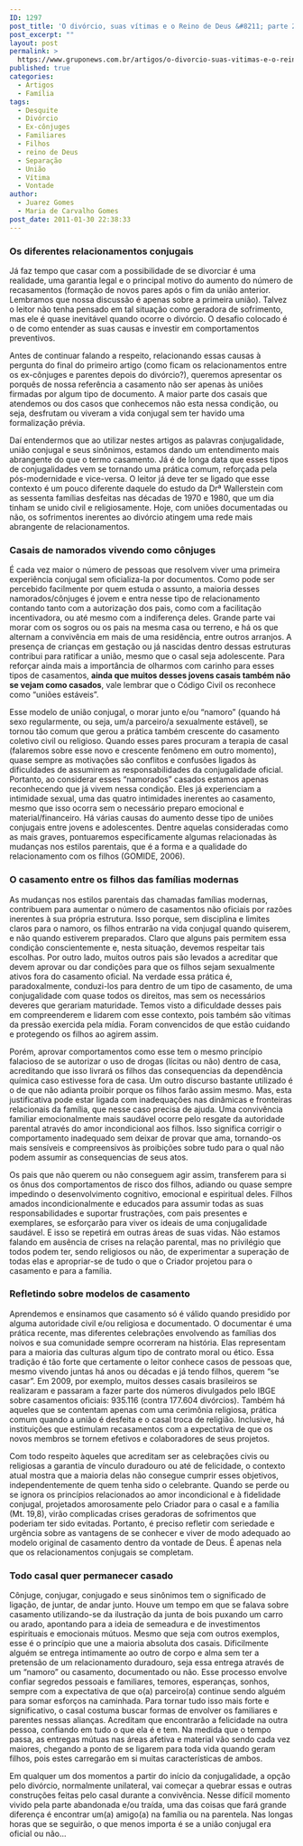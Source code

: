 ```yaml
---
ID: 1297
post_title: 'O divórcio, suas vítimas e o Reino de Deus &#8211; parte 2'
post_excerpt: ""
layout: post
permalink: >
  https://www.gruponews.com.br/artigos/o-divorcio-suas-vitimas-e-o-reino-de-deus-parte-2
published: true
categories:
  - Artigos
  - Família
tags:
  - Desquite
  - Divórcio
  - Ex-cônjuges
  - Familiares
  - Filhos
  - reino de Deus
  - Separação
  - União
  - Vítima
  - Vontade
author:
  - Juarez Gomes
  - Maria de Carvalho Gomes
post_date: 2011-01-30 22:38:33
---
```

<h3>Os diferentes relacionamentos conjugais</h3>
Já faz tempo que casar com a possibilidade de se divorciar é uma realidade, uma garantia legal e o principal motivo do aumento do número de recasamentos (formação de novos pares após o fim da união anterior. Lembramos que nossa discussão é apenas sobre a primeira união). Talvez o leitor não tenha pensado em tal situação como geradora de sofrimento, mas ele é quase inevitável quando ocorre o divórcio. O desafio colocado é o de como entender as suas causas e investir em comportamentos preventivos.

Antes de continuar falando a respeito, relacionando essas causas à pergunta do final do primeiro artigo (como ficam os relacionamentos entre os ex-cônjuges e parentes depois do divórcio?), queremos apresentar os porquês de nossa referência a casamento não ser apenas às uniões firmadas por algum tipo de documento. A maior parte dos casais que atendemos ou dos casos que conhecemos não esta nessa condição, ou seja, desfrutam ou viveram a vida conjugal sem ter havido uma formalização prévia.

Daí entendermos que ao utilizar nestes artigos as palavras conjugalidade, união conjugal e seus sinônimos, estamos dando um entendimento mais abrangente do que o termo casamento. Já é de longa data que esses tipos de conjugalidades vem se tornando uma prática comum, reforçada pela pós-modernidade e vice-versa. O leitor já deve ter se ligado que esse contexto é um pouco diferente daquele do estudo da Drª Wallerstein com as sessenta famílias desfeitas nas décadas de 1970 e 1980, que um dia tinham se unido civil e religiosamente. Hoje, com uniões documentadas ou não, os sofrimentos inerentes ao divórcio atingem uma rede mais abrangente de relacionamentos.
<h3>Casais de namorados vivendo como cônjuges</h3>
É cada vez maior o número de pessoas que resolvem viver uma primeira experiência conjugal sem oficializa-la por documentos. Como pode ser percebido facilmente por quem estuda o assunto, a maioria desses namorados/cônjuges é jovem e entra nesse tipo de relacionamento contando tanto com a autorização dos pais, como com a facilitação incentivadora, ou até mesmo com a indiferença deles. Grande parte vai morar com os sogros ou os pais na mesma casa ou terreno, e há os que alternam a convivência em mais de uma residência, entre outros arranjos. A presença de crianças em gestação ou já nascidas dentro dessas estruturas contribui para ratificar a união, mesmo que o casal seja adolescente. Para reforçar ainda mais a importância de olharmos com carinho para esses tipos de casamentos, <strong>ainda que muitos desses jovens casais também não se vejam como casados</strong>, vale lembrar que o Código Civil os reconhece como “uniões estáveis”.

Esse modelo de união conjugal, o morar junto e/ou “namoro” (quando há sexo regularmente, ou seja, um/a parceiro/a sexualmente estável), se tornou tão comum que gerou a prática também crescente do casamento coletivo civil ou religioso. Quando esses pares procuram a terapia de casal (falaremos sobre esse novo e crescente fenômeno em outro momento), quase sempre as motivações são conflitos e confusões ligados às dificuldades de assumirem as responsabilidades da conjugalidade oficial. Portanto, ao considerar esses “namorados” casados estamos apenas reconhecendo que já vivem nessa condição. Eles já experienciam a intimidade sexual, uma das quatro intimidades inerentes ao casamento, mesmo que isso ocorra sem o necessário preparo emocional e material/financeiro. Há várias causas do aumento desse tipo de uniões conjugais entre jovens e adolescentes. Dentre aquelas consideradas como as mais graves, pontuaremos especificamente algumas relacionadas às mudanças nos estilos parentais, que é a forma e a qualidade do relacionamento com os filhos (GOMIDE, 2006).
<h3>O casamento entre os filhos das famílias modernas</h3>
As mudanças nos estilos parentais das chamadas famílias modernas, contribuem para aumentar o número de casamentos não oficiais por razões inerentes à sua própria estrutura. Isso porque, sem disciplina e limites claros para o namoro, os filhos entrarão na vida conjugal quando quiserem, e não quando estiverem preparados. Claro que alguns pais permitem essa condição conscientemente e, nesta situação, devemos respeitar tais escolhas. Por outro lado, muitos outros pais são levados a acreditar que devem aprovar ou dar condições para que os filhos sejam sexualmente ativos fora do casamento oficial. Na verdade essa prática é, paradoxalmente, conduzi-los para dentro de um tipo de casamento, de uma conjugalidade com quase todos os direitos, mas sem os necessários deveres que gerariam maturidade. Temos visto a dificuldade desses pais em compreenderem e lidarem com esse contexto, pois também são vítimas da pressão exercida pela mídia. Foram convencidos de que estão cuidando e protegendo os filhos ao agirem assim.

Porém, aprovar comportamentos como esse tem o mesmo princípio falacioso de se autorizar o uso de drogas (lícitas ou não) dentro de casa, acreditando que isso livrará os filhos das consequencias da dependência química caso estivesse fora de casa. Um outro discurso bastante utilizado é o de que não adianta proibir porque os filhos farão assim mesmo. Mas, esta justificativa pode estar ligada com inadequações nas dinâmicas e fronteiras relacionais da família, que nesse caso precisa de ajuda. Uma convivência familiar emocionalmente mais saudável ocorre pelo resgate da autoridade parental através do amor incondicional aos filhos. Isso significa corrigir o comportamento inadequado sem deixar de provar que ama, tornando-os mais sensíveis e compreensivos às proibições sobre tudo para o qual não podem assumir as consequencias de seus atos.

Os pais que não querem ou não conseguem agir assim, transferem para si os ônus dos comportamentos de risco dos filhos, adiando ou quase sempre impedindo o desenvolvimento cognitivo, emocional e espiritual deles. Filhos amados incondicionalmente e educados para assumir todas as suas responsabilidades e suportar frustrações, com pais presentes e exemplares, se esforçarão para viver os ideais de uma conjugalidade saudável. E isso se repetirá em outras áreas de suas vidas. Não estamos falando em ausência de crises na relação parental, mas no privilégio que todos podem ter, sendo religiosos ou não, de experimentar a superação de todas elas e apropriar-se de tudo o que o Criador projetou para o casamento e para a família.
<h3>Refletindo sobre modelos de casamento</h3>
Aprendemos e ensinamos que casamento só é válido quando presidido por alguma autoridade civil e/ou religiosa e documentado. O documentar é uma prática recente, mas diferentes celebrações envolvendo as famílias dos noivos e sua comunidade sempre ocorreram na história. Elas representam para a maioria das culturas algum tipo de contrato moral ou ético. Essa tradição é tão forte que certamente o leitor conhece casos de pessoas que, mesmo vivendo juntas há anos ou décadas e já tendo filhos, querem “se casar”. Em 2009, por exemplo, muitos desses casais brasileiros se realizaram e passaram a fazer parte dos números divulgados pelo IBGE sobre casamentos oficiais: 935.116 (contra 177.604 divórcios). Também há aqueles que se contentam apenas com uma cerimônia religiosa, prática comum quando a união é desfeita e o casal troca de religião. Inclusive, há instituições que estimulam recasamentos com a expectativa de que os novos membros se tornem efetivos e colaboradores de seus projetos.

Com todo respeito àqueles que acreditam ser as celebrações civis ou religiosas a garantia de vínculo duradouro ou até de felicidade, o contexto atual mostra que a maioria delas não consegue cumprir esses objetivos, independentemente de quem tenha sido o celebrante. Quando se perde ou se ignora os princípios relacionados ao amor incondicional e à fidelidade conjugal, projetados amorosamente pelo Criador para o casal e a família (Mt. 19,8), virão complicadas crises geradoras de sofrimentos que poderiam ter sido evitadas. Portanto, é preciso refletir com seriedade e urgência sobre as vantagens de se conhecer e viver de modo adequado ao modelo original de casamento dentro da vontade de Deus. É apenas nela que os relacionamentos conjugais se completam.
<h3>Todo casal quer permanecer casado</h3>
Cônjuge, conjugar, conjugado e seus sinônimos tem o significado de ligação, de juntar, de andar junto. Houve um tempo em que se falava sobre casamento utilizando-se da ilustração da junta de bois puxando um carro ou arado, apontando para a ideia de semeadura e de investimentos espirituais e emocionais mútuos. Mesmo que seja com outros exemplos, esse é o princípio que une a maioria absoluta dos casais. Dificilmente alguém se entrega intimamente ao outro de corpo e alma sem ter a pretensão de um relacionamento duradouro, seja essa entrega através de um “namoro” ou casamento, documentado ou não. Esse processo envolve confiar segredos pessoais e familiares, temores, esperanças, sonhos, sempre com a expectativa de que o(a) parceiro(a) continue sendo alguém para somar esforços na caminhada. Para tornar tudo isso mais forte e significativo, o casal costuma buscar formas de envolver os familiares e parentes nessas alianças. Acreditam que encontrarão a felicidade na outra pessoa, confiando em tudo o que ela é e tem. Na medida que o tempo passa, as entregas mútuas nas áreas afetiva e material vão sendo cada vez maiores, chegando a ponto de se ligarem para toda vida quando geram filhos, pois estes carregarão em si muitas características de ambos.

Em qualquer um dos momentos a partir do início da conjugalidade, a opção pelo divórcio, normalmente unilateral, vai começar a quebrar essas e outras construções feitas pelo casal durante a convivência. Nesse difícil momento vivido pela parte abandonada e/ou traída, uma das coisas que fará grande diferença é encontrar um(a) amigo(a) na família ou na parentela. Nas longas horas que se seguirão, o que menos importa é se a união conjugal era oficial ou não...